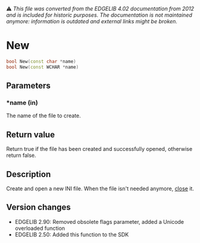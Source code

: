 :warning: _This file was converted from the EDGELIB 4.02 documentation from 2012 and is included for historic purposes. The documentation is not maintained anymore: information is outdated and external links might be broken._

# New


```c++
bool New(const char *name) 
bool New(const WCHAR *name)
```

## Parameters
### *name (in)
The name of the file to create.

## Return value
Return true if the file has been created and successfully opened, otherwise return false.

## Description
Create and open a new INI file. When the file isn't needed anymore, [close](classeini_close.md) it.

## Version changes
- EDGELIB 2.90: Removed obsolete flags parameter, added a Unicode overloaded function 
- EDGELIB 2.50: Added this function to the SDK

